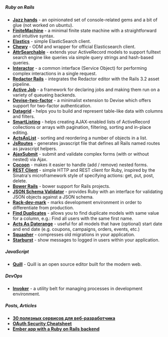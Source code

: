 ##### Ruby on Rails
- [**Jazz hands**](https://github.com/nixme/jazz_hands) - an opinionated set of console-related gems and a bit of glue (not worked on ubuntu).
- [**FiniteMachine**](https://github.com/peter-murach/finite_machine) - a minimal finite state machine with a straightforward and intuitive syntax.
- [**Elastics**](https://github.com/printercu/elastics-rb) - simple ElasticSearch client.
- [**Chewy**](https://github.com/toptal/chewy) - ODM and wrapper for official Elasticsearch client.
- [**AttrSearchable**](https://github.com/mrkamel/attr_searchable) - extends your ActiveRecord models to support fulltext search engine like queries via simple query strings and hash-based queries. 
- [**Interactor**](https://github.com/collectiveidea/interactor) - a common interface (Service Object) for performing complex interactions in a single request.
- [**Redactor Rails**](https://github.com/SammyLin/redactor-rails) - integrates the Redactor editor with the Rails 3.2 asset pipeline.
- [**Active Job**](https://github.com/rails/activejob/) - a framework for declaring jobs and making them run on a variety of queueing backends.
- [**Devise-two-factor**](https://github.com/tinfoil/devise-two-factor) - a minimalist extension to Devise which offers support for two-factor authentication.
- [**Datagrid**](https://github.com/bogdan/datagrid) - helps you to build and represent table-like data with columns and filters.
- [**SmartListing**](https://github.com/Sology/smart_listing) - helps creating AJAX-enabled lists of ActiveRecord collections or arrays with pagination, filtering, sorting and in-place editing.
- [**ActsAsList**](https://github.com/swanandp/acts_as_list) - sorting and reordering a number of objects in a list.
- [**JsRoutes**](https://github.com/railsware/js-routes) - generates javascript file that defines all Rails named routes as javascript helpers.
- [**AjaxSubmit**](https://github.com/bogdan/ajaxsubmit) - submit and validate complex forms (with or without nested) via Ajax.
- [**Cocoon**](https://github.com/nathanvda/cocoon) - makes it easier to handle (add / remove) nested forms.
- [**REST Client**](https://github.com/rest-client/rest-client) - simple HTTP and REST client for Ruby, inspired by the Sinatra's microframework style of specifying actions: get, put, post, delete.
- [**Bower Rails**](https://github.com/42dev/bower-rails) - bower support for Rails projects.
- [**JSON Schema Validator**](https://github.com/hoxworth/json-schema) - provides Ruby with an interface for validating JSON objects against a JSON schema.
- [**Rack-dev-mark**](https://github.com/dtaniwaki/rack-dev-mark) - marks development environment in order to differentiate from production.
- [**Find Duplicates**](https://github.com/500tech/find_duplicates) - allows you to find duplicate models with same value for a column, e.g.: Find all users with the same first name.
- [**Acts As Daterange**](https://github.com/500tech/acts_as_daterange) - useful for all models that have (optional) start date and end date (e.g. coupons, campaigns, orders, events, etc.)
- [**Squasher**](https://github.com/jalkoby/squasher) - compresses old migrations in your application.
- [**Starburst**](https://github.com/csm123/starburst) - show messages to logged in users within your application.


##### JavaScript
- [**Quill**](http://quilljs.com/) - Quill is an open source editor built for the modern web.


##### DevOps
- [**Invoker**](http://invoker.codemancers.com/) - a utility belt for managing processes in development environment.


##### Posts, Articles
- [**30 полезных сервисов для веб-разработчика**](http://habrahabr.ru/post/225367/)
- [**OAuth Security Cheatsheet**](https://github.com/homakov/oauthsecurity)
- [**Ember app with a Ruby on Rails backend**](http://ember.vicramon.com/)
